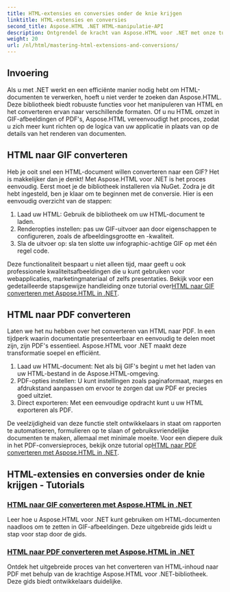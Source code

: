 ```yaml
---
title: HTML-extensies en conversies onder de knie krijgen
linktitle: HTML-extensies en conversies
second_title: Aspose.HTML .NET HTML-manipulatie-API
description: Ontgrendel de kracht van Aspose.HTML voor .NET met onze tutorials over het converteren van HTML naar GIF's en PDF's. Transformeer uw documenten moeiteloos.
weight: 20
url: /nl/html/mastering-html-extensions-and-conversions/
---
```

## Invoering

Als u met .NET werkt en een efficiënte manier nodig hebt om HTML-documenten te verwerken, hoeft u niet verder te zoeken dan Aspose.HTML. Deze bibliotheek biedt robuuste functies voor het manipuleren van HTML en het converteren ervan naar verschillende formaten. Of u nu HTML omzet in GIF-afbeeldingen of PDF's, Aspose.HTML vereenvoudigt het proces, zodat u zich meer kunt richten op de logica van uw applicatie in plaats van op de details van het renderen van documenten.

## HTML naar GIF converteren
Heb je ooit snel een HTML-document willen converteren naar een GIF? Het is makkelijker dan je denkt! Met Aspose.HTML voor .NET is het proces eenvoudig. Eerst moet je de bibliotheek installeren via NuGet. Zodra je dit hebt ingesteld, ben je klaar om te beginnen met de conversie. Hier is een eenvoudig overzicht van de stappen:

1. Laad uw HTML: Gebruik de bibliotheek om uw HTML-document te laden.
2. Renderopties instellen: pas uw GIF-uitvoer aan door eigenschappen te configureren, zoals de afbeeldingsgrootte en -kwaliteit.
3. Sla de uitvoer op: sla ten slotte uw infographic-achtige GIF op met één regel code.

 Deze functionaliteit bespaart u niet alleen tijd, maar geeft u ook professionele kwaliteitsafbeeldingen die u kunt gebruiken voor webapplicaties, marketingmateriaal of zelfs presentaties. Bekijk voor een gedetailleerde stapsgewijze handleiding onze tutorial over[HTML naar GIF converteren met Aspose.HTML in .NET](./converting-html-to-gif/).

## HTML naar PDF converteren
Laten we het nu hebben over het converteren van HTML naar PDF. In een tijdperk waarin documentatie presenteerbaar en eenvoudig te delen moet zijn, zijn PDF's essentieel. Aspose.HTML voor .NET maakt deze transformatie soepel en efficiënt. 

1. Laad uw HTML-document: Net als bij GIF's begint u met het laden van uw HTML-bestand in de Aspose.HTML-omgeving.
2. PDF-opties instellen: U kunt instellingen zoals paginaformaat, marges en afdrukstand aanpassen om ervoor te zorgen dat uw PDF er precies goed uitziet.
3. Direct exporteren: Met een eenvoudige opdracht kunt u uw HTML exporteren als PDF. 

De veelzijdigheid van deze functie stelt ontwikkelaars in staat om rapporten te automatiseren, formulieren op te slaan of gebruiksvriendelijke documenten te maken, allemaal met minimale moeite. Voor een diepere duik in het PDF-conversieproces, bekijk onze tutorial op[HTML naar PDF converteren met Aspose.HTML in .NET](./converting-html-to-pdf/).

## HTML-extensies en conversies onder de knie krijgen - Tutorials
### [ HTML naar GIF converteren met Aspose.HTML in .NET](./converting-html-to-gif/)
Leer hoe u Aspose.HTML voor .NET kunt gebruiken om HTML-documenten naadloos om te zetten in GIF-afbeeldingen. Deze uitgebreide gids leidt u stap voor stap door de gids.
### [HTML naar PDF converteren met Aspose.HTML in .NET](./converting-html-to-pdf/)
Ontdek het uitgebreide proces van het converteren van HTML-inhoud naar PDF met behulp van de krachtige Aspose.HTML voor .NET-bibliotheek. Deze gids biedt ontwikkelaars duidelijke.